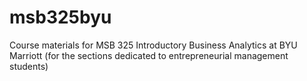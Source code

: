 # msb325byu
Course materials for MSB 325 Introductory Business Analytics at BYU Marriott (for the sections dedicated to entrepreneurial management students)
